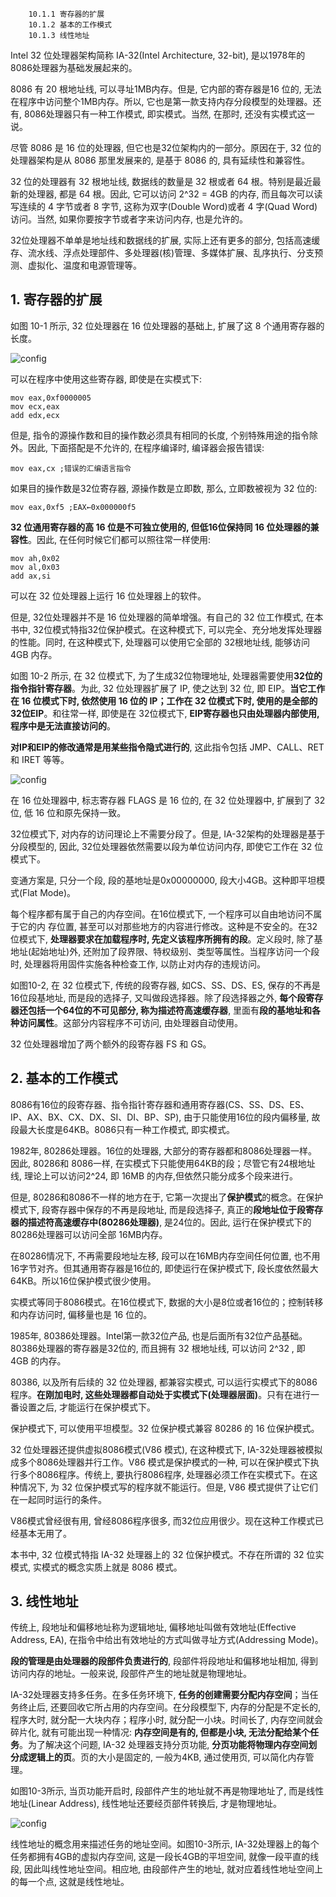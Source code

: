 ```
    10.1.1 寄存器的扩展
    10.1.2 基本的工作模式
    10.1.3 线性地址
```

Intel 32 位处理器架构简称 IA-32(Intel Architecture, 32-bit), 是以1978年的8086处理器为基础发展起来的。

8086 有 20 根地址线, 可以寻址1MB内存。但是, 它内部的寄存器是16 位的, 无法在程序中访问整个1MB内存。所以, 它也是第一款支持内存分段模型的处理器。还有, 8086处理器只有一种工作模式, 即实模式。当然, 在那时, 还没有实模式这一说。

尽管 8086 是 16 位的处理器, 但它也是32位架构内的一部分。原因在于, 32 位的处理器架构是从 8086 那里发展来的, 是基于 8086 的, 具有延续性和兼容性。

32 位的处理器有 32 根地址线, 数据线的数量是 32 根或者 64 根。特别是最近最新的处理器, 都是 64 根。因此, 它可以访问 2\^32 = 4GB 的内存, 而且每次可以读写连续的 4 字节或者 8 字节, 这称为双字(Double Word)或者 4 字(Quad Word)访问。当然, 如果你要按字节或者字来访问内存, 也是允许的。

32位处理器不单单是地址线和数据线的扩展, 实际上还有更多的部分, 包括高速缓存、流水线、浮点处理部件、多处理器(核)管理、多媒体扩展、乱序执行、分支预测、虚拟化、温度和电源管理等。

## 1. 寄存器的扩展

如图 10-1 所示, 32 位处理器在 16 位处理器的基础上, 扩展了这 8 个通用寄存器的长度。

![config](images/1.png)

可以在程序中使用这些寄存器, 即使是在实模式下: 

```
mov eax,0xf0000005
mov ecx,eax
add edx,ecx
```

但是, 指令的源操作数和目的操作数必须具有相同的长度, 个别特殊用途的指令除外。因此, 下面搭配是不允许的, 在程序编译时, 编译器会报告错误: 

```
mov eax,cx ;错误的汇编语言指令
```

如果目的操作数是32位寄存器, 源操作数是立即数, 那么, 立即数被视为 32 位的: 

```
mov eax,0xf5 ;EAX←0x000000f5
```

**32 位通用寄存器的高 16 位是不可独立使用的, 但低16位保持同 16 位处理器的兼容性**。因此, 在任何时候它们都可以照往常一样使用: 

```
mov ah,0x02
mov al,0x03
add ax,si
```

可以在 32 位处理器上运行 16 位处理器上的软件。

但是, 32位处理器并不是 16 位处理器的简单增强。有自己的 32 位工作模式, 在本书中, 32位模式特指32位保护模式。在这种模式下, 可以完全、充分地发挥处理器的性能。同时, 在这种模式下, 处理器可以使用它全部的 32根地址线, 能够访问 4GB 内存。

如图 10-2 所示, 在 32 位模式下, 为了生成32位物理地址, 处理器需要使用**32位的指令指针寄存器**。为此, 32 位处理器扩展了 IP, 使之达到 32 位, 即 EIP。**当它工作在 16 位模式下时, 依然使用 16 位的 IP；工作在 32 位模式下时, 使用的是全部的32位EIP**。和往常一样, 即使是在 32位模式下, **EIP寄存器也只由处理器内部使用, 程序中是无法直接访问的**。

**对IP和EIP的修改通常是用某些指令隐式进行的**, 这此指令包括 JMP、CALL、RET 和 IRET 等等。

![config](images/2.png)

在 16 位处理器中, 标志寄存器 FLAGS 是 16 位的, 在 32 位处理器中, 扩展到了 32 位, 低 16 位和原先保持一致。

32位模式下, 对内存的访问理论上不需要分段了。但是, IA-32架构的处理器是基于分段模型的, 因此, 32位处理器依然需要以段为单位访问内存, 即使它工作在 32 位模式下。

变通方案是, 只分一个段, 段的基地址是0x00000000, 段大小4GB。这种即平坦模式(Flat Mode)。

每个程序都有属于自己的内存空间。在16位模式下, 一个程序可以自由地访问不属于它的内
存位置, 甚至可以对那些地方的内容进行修改。这种是不安全的。在32位模式下, **处理器要求在加载程序时, 先定义该程序所拥有的段**。定义段时, 除了基地址(起始地址)外, 还附加了段界限、特权级别、类型等属性。当程序访问一个段时, 处理器将用固件实施各种检查工作, 以防止对内存的违规访问。

如图10-2, 在 32 位模式下, 传统的段寄存器, 如CS、SS、DS、ES, 保存的不再是16位段基地址, 而是段的选择子, 又叫做段选择器。除了段选择器之外, **每个段寄存器还包括一个64位的不可见部分, 称为描述符高速缓存器**, 里面有**段的基地址和各种访问属性**。这部分内容程序不可访问, 由处理器自动使用。

32 位处理器增加了两个额外的段寄存器 FS 和 GS。

## 2. 基本的工作模式

8086有16位的段寄存器、指令指针寄存器和通用寄存器(CS、SS、DS、ES、IP、AX、BX、CX、DX、SI、DI、BP、SP), 由于只能使用16位的段内偏移量, 故段最大长度是64KB。8086只有一种工作模式, 即实模式。

1982年, 80286处理器。16位的处理器, 大部分的寄存器都和8086处理器一样。因此, 80286和 8086一样, 在实模式下只能使用64KB的段；尽管它有24根地址线, 理论上可以访问2\^24, 即 16MB 的内存,但依然只能分成多个段来进行。

但是, 80286和8086不一样的地方在于, 它第一次提出了**保护模式**的概念。在保护模式下, 段寄存器中保存的不再是段地址, 而是段选择子, 真正的**段地址位于段寄存器的描述符高速缓存中(80286处理器)**, 是24位的。因此, 运行在保护模式下的80286处理器可以访问全部 16MB内存。

在80286情况下, 不再需要段地址左移, 段可以在16MB内存空间任何位置, 也不用16字节对齐。但其通用寄存器是16位的, 即使运行在保护模式下, 段长度依然最大64KB。所以16位保护模式很少使用。

实模式等同于8086模式。在16位模式下, 数据的大小是8位或者16位的；控制转移和内存访问时, 偏移量也是 16 位的。

1985年, 80386处理器。Intel第一款32位产品, 也是后面所有32位产品基础。80386处理器的寄存器是32位的, 而且拥有 32 根地址线, 可以访问 2\^32 , 即 4GB 的内存。

80386, 以及所有后续的 32 位处理器, 都兼容实模式, 可以运行实模式下的8086程序。**在刚加电时, 这些处理器都自动处于实模式下(处理器层面)**。只有在进行一番设置之后, 才能运行在保护模式下。

保护模式下, 可以使用平坦模型。32 位保护模式兼容 80286 的 16 位保护模式。

32 位处理器还提供虚拟8086模式(V86 模式), 在这种模式下, IA-32处理器被模拟成多个8086处理器并行工作。V86 模式是保护模式的一种, 可以在保护模式下执行多个8086程序。传统上, 要执行8086程序, 处理器必须工作在实模式下。在这种情况下, 为 32 位保护模式写的程序就不能运行。但是, V86 模式提供了让它们在一起同时运行的条件。

V86模式曾经很有用, 曾经8086程序很多, 而32位应用很少。现在这种工作模式已经基本无用了。

本书中, 32 位模式特指 IA-32 处理器上的 32 位保护模式。不存在所谓的 32 位实模式, 实模式的概念实质上就是 8086 模式。

## 3. 线性地址

传统上, 段地址和偏移地址称为逻辑地址, 偏移地址叫做有效地址(Effective Address, EA), 在指令中给出有效地址的方式叫做寻址方式(Addressing Mode)。

**段的管理是由处理器的段部件负责进行的**, 段部件将段地址和偏移地址相加, 得到访问内存的地址。一般来说, 段部件产生的地址就是物理地址。

IA-32处理器支持多任务。在多任务环境下, **任务的创建需要分配内存空间**；当任务终止后, 还要回收它所占用的内存空间。在分段模型下, 内存的分配是不定长的, 程序大时, 就分配一大块内存；程序小时, 就分配一小块。时间长了, 内存空间就会碎片化, 就有可能出现一种情况: **内存空间是有的, 但都是小块, 无法分配给某个任务**。为了解决这个问题, IA-32 处理器支持分页功能, **分页功能将物理内存空间划分成逻辑上的页**。页的大小是固定的, 一般为4KB, 通过使用页, 可以简化内存管理。

如图10-3所示, 当页功能开启时, 段部件产生的地址就不再是物理地址了, 而是线性地址(Linear Address), 线性地址还要经页部件转换后, 才是物理地址。

![config](images/3.png)

线性地址的概念用来描述任务的地址空间。如图10-3所示, IA-32处理器上的每个任务都拥有4GB的虚拟内存空间, 这是一段长4GB的平坦空间, 就像一段平直的线段, 因此叫线性地址空间。相应地, 由段部件产生的地址, 就对应着线性地址空间上的每一个点, 这就是线性地址。